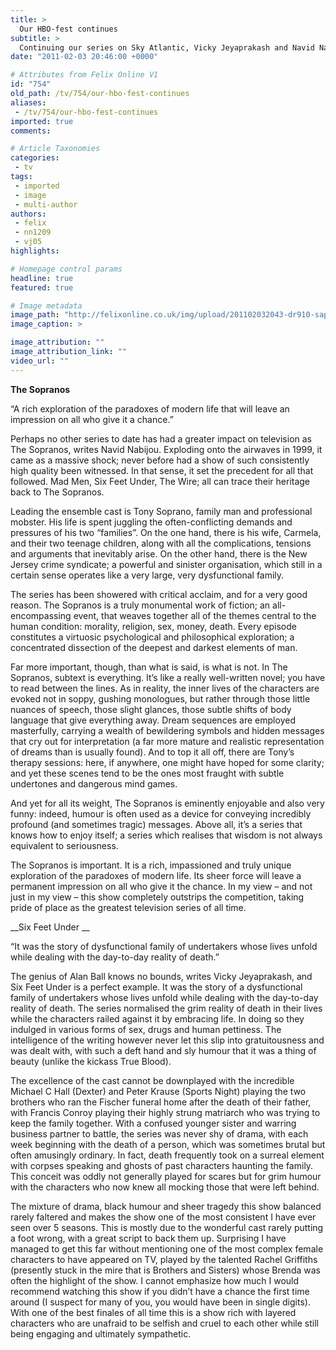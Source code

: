 ```yaml
---
title: >
  Our HBO-fest continues
subtitle: >
  Continuing our series on Sky Atlantic, Vicky Jeyaprakash and Navid Nabijou dice with death with two of the edgiest shows in recent years
date: "2011-02-03 20:46:00 +0000"

# Attributes from Felix Online V1
id: "754"
old_path: /tv/754/our-hbo-fest-continues
aliases:
 - /tv/754/our-hbo-fest-continues
imported: true
comments:

# Article Taxonomies
categories:
 - tv
tags:
 - imported
 - image
 - multi-author
authors:
 - felix
 - nn1209
 - vj05
highlights:

# Homepage control params
headline: true
featured: true

# Image metadata
image_path: "http://felixonline.co.uk/img/upload/201102032043-dr910-sapranos.jpg"
image_caption: >

image_attribution: ""
image_attribution_link: ""
video_url: ""
---
```


__The Sopranos__

“A rich exploration of the paradoxes of modern life that will leave an impression on all who give it a chance.”

Perhaps no other series to date has had a greater impact on television as The Sopranos, writes Navid Nabijou. Exploding onto the airwaves in 1999, it came as a massive shock; never before had a show of such consistently high quality been witnessed. In that sense, it set the precedent for all that followed. Mad Men, Six Feet Under, The Wire; all can trace their heritage back to The Sopranos.

Leading the ensemble cast is Tony Soprano, family man and professional mobster. His life is spent juggling the often-conflicting demands and pressures of his two “families”. On the one hand, there is his wife, Carmela, and their two teenage children, along with all the complications, tensions and arguments that inevitably arise. On the other hand, there is the New Jersey crime syndicate; a powerful and sinister organisation, which still in a certain sense operates like a very large, very dysfunctional family.

The series has been showered with critical acclaim, and for a very good reason. The Sopranos is a truly monumental work of fiction; an all-encompassing event, that weaves together all of the themes central to the human condition: morality, religion, sex, money, death. Every episode constitutes a virtuosic psychological and philosophical exploration; a concentrated dissection of the deepest and darkest elements of man.

Far more important, though, than what is said, is what is not. In The Sopranos, subtext is everything. It’s like a really well-written novel; you have to read between the lines. As in reality, the inner lives of the characters are evoked not in soppy, gushing monologues, but rather through those little nuances of speech, those slight glances, those subtle shifts of body language that give everything away. Dream sequences are employed masterfully, carrying a wealth of bewildering symbols and hidden messages that cry out for interpretation (a far more mature and realistic representation of dreams than is usually found). And to top it all off, there are Tony’s therapy sessions: here, if anywhere, one might have hoped for some clarity; and yet these scenes tend to be the ones most fraught with subtle undertones and dangerous mind games.

And yet for all its weight, The Sopranos is eminently enjoyable and also very funny: indeed, humour is often used as a device for conveying incredibly profound (and sometimes tragic) messages. Above all, it’s a series that knows how to enjoy itself; a series which realises that wisdom is not always equivalent to seriousness.

The Sopranos is important. It is a rich, impassioned and truly unique exploration of the paradoxes of modern life. Its sheer force will leave a permanent impression on all who give it the chance. In my view – and not just in my view – this show completely outstrips the competition, taking pride of place as the greatest television series of all time.

__Six Feet Under __

“It was the story of dysfunctional family of undertakers whose lives unfold while dealing with the day-to-day reality of death.”

The genius of Alan Ball knows no bounds, writes Vicky Jeyaprakash, and Six Feet Under is a perfect example. It was the story of a dysfunctional family of undertakers whose lives unfold while dealing with the day-to-day reality of death. The series normalised the grim reality of death in their lives while the characters railed against it by embracing life. In doing so they indulged in various forms of sex, drugs and human pettiness. The intelligence of the writing however never let this slip into gratuitousness and was dealt with, with such a deft hand and sly humour that it was a thing of beauty (unlike the kickass True Blood).

The excellence of the cast cannot be downplayed with the incredible Michael C Hall (Dexter) and Peter Krause (Sports Night) playing the two brothers who ran the Fischer funeral home after the death of their father, with Francis Conroy playing their highly strung matriarch who was trying to keep the family together. With a confused younger sister and warring business partner to battle, the series was never shy of drama, with each week beginning with the death of a person, which was sometimes brutal but often amusingly ordinary. In fact, death frequently took on a surreal element with corpses speaking and ghosts of past characters haunting the family. This conceit was oddly not generally played for scares but for grim humour with the characters who now knew all mocking those that were left behind.

The mixture of drama, black humour and sheer tragedy this show balanced rarely faltered and makes the show one of the most consistent I have ever seen over 5 seasons. This is mostly due to the wonderful cast rarely putting a foot wrong, with a great script to back them up. Surprising I have managed to get this far without mentioning one of the most complex female characters to have appeared on TV, played by the talented Rachel Griffiths (presently stuck in the mire that is Brothers and Sisters) whose Brenda was often the highlight of the show. I cannot emphasize how much I would recommend watching this show if you didn’t have a chance the first time around (I suspect for many of you, you would have been in single digits). With one of the best finales of all time this is a show rich with layered characters who are unafraid to be selfish and cruel to each other while still being engaging and ultimately sympathetic.
